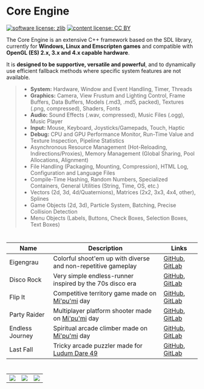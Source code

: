 # Core Engine

[![software license: zlib](material/readme/badge_license_software.svg)](LICENSE.txt)
[![content license: CC BY](material/readme/badge_license_content.svg)](https://creativecommons.org/licenses/by/4.0/)

The Core Engine is an extensive C++ framework based on the SDL library, currently for **Windows, Linux and Emscripten games** and compatible with **OpenGL (ES) 2.x, 3.x and 4.x capable hardware**.

It is **designed to be supportive, versatile and powerful**, and to dynamically use efficient fallback methods where specific system features are not available.

> - **System:** Hardware, Window and Event Handling, Timer, Threads
> - **Graphics:** Camera, View Frustum and Lighting Control, Frame Buffers, Data Buffers, Models (.md3, .md5, packed), Textures (.png, compressed), Shaders, Fonts
> - **Audio:** Sound Effects (.wav, compressed), Music Files (.ogg), Music Player
> - **Input:** Mouse, Keyboard, Joysticks/Gamepads, Touch, Haptic
> - **Debug:** CPU and GPU Performance Monitor, Run-Time Value and Texture Inspection, Pipeline Statistics
> - Asynchronous Resource Management (Hot-Reloading, Indirections/Proxies), Memory Management (Global Sharing, Pool Allocations, Alignment)
> - File Handling (Packaging, Mounting, Compression), HTML Log, Configuration and Language Files
> - Compile-Time Hashing, Random Numbers, Specialized Containers, General Utilities (String, Time, OS, etc.)
> - Vectors (2d, 3d, 4d/Quaternions), Matrices (2x2, 3x3, 4x4, other), Splines
> - Game Objects (2d, 3d), Particle System, Batching, Precise Collision Detection
> - Menu Objects (Labels, Buttons, Check Boxes, Selection Boxes, Text Boxes)

#

| Name | Description | Links |
| - | - | - |
| Eigengrau | Colorful shoot'em up with diverse and non-repetitive gameplay | [GitHub](https://github.com/MausGames/project-one), [GitLab](https://gitlab.com/MausGames/project-one) |
| Disco Rock | Very simple endless-runner inspired by the 70s disco era | [GitHub](https://github.com/MausGames/disco-rock), [GitLab](https://gitlab.com/MausGames/disco-rock) |
| Flip It | Competitive territory game made on [Mi'pu'mi][1] day | [GitHub](https://github.com/MausGames/flip-it), [GitLab](https://gitlab.com/MausGames/flip-it) |
| Party Raider | Multiplayer platform shooter made on [Mi'pu'mi][1] day | [GitHub](https://github.com/MausGames/party-raider), [GitLab](https://gitlab.com/MausGames/party-raider) |
| Endless Journey | Spiritual arcade climber made on [Mi'pu'mi][1] day | [GitHub](https://github.com/MausGames/endless-journey), [GitLab](https://gitlab.com/MausGames/endless-journey) |
| Last Fall | Tricky arcade puzzler made for [Ludum Dare 49](https://ldjam.com/events/ludum-dare/49/last-fall) | [GitHub](https://github.com/MausGames/last-fall), [GitLab](https://gitlab.com/MausGames/last-fall) |

#

<table>
    <tr>
        <td><a href="material/screenshots/p1_screen_001.jpg?raw=true"><img src="material/screenshots/p1_screen_001t.jpg" /></a></td>
        <td><a href="material/screenshots/dr_screen_new_006.jpg?raw=true"><img src="material/screenshots/dr_screen_new_006t.jpg" /></a></td>
        <td><a href="material/screenshots/fli_screen_003.jpg?raw=true"><img src="material/screenshots/fli_screen_003t.jpg" /></a></td>
    </tr>
</table>

[1]: https://mipumi.com